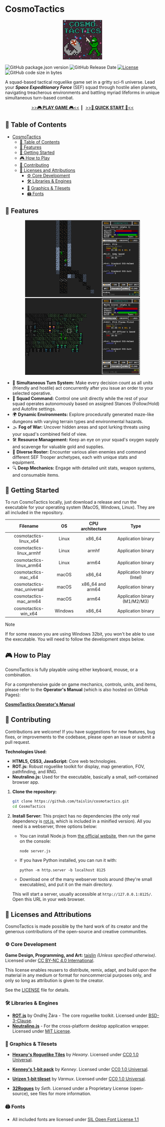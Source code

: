 # CosmoTactics

<p align="center">
<img src="https://github.com/taislin/cosmotactics/raw/master/app/icons/icon.png" alt="logo" height="128"/>
</p>

![GitHub package.json version](https://img.shields.io/github/package-json/v/taislin/cosmotactics)
![GitHub Release Date](https://img.shields.io/github/release-date/taislin/cosmotactics)
<a href="https://creativecommons.org/licenses/by-nc/4.0/"><img src="https://img.shields.io/badge/License-CC%20BY%20NC-blue" alt="License"></a>
![GitHub code size in bytes](https://img.shields.io/github/languages/code-size/taislin/cosmotactics)

A squad-based tactical roguelike game set in a gritty sci-fi universe. Lead your **_Space Expeditionary Force_** (SEF) squad through hostile alien planets, navigating treacherous environments and battling myriad lifeforms in unique simultaneous turn-based combat.

<p align="center">
<a href="https://taislin.github.io/cosmotactics/app/">>><b>🎮 PLAY GAME 🎮</b><<</a>&nbsp;┃&nbsp;
<a href="https://taislin.github.io/cosmotactics/docs/quick-start.html">>><b>📖 QUICK START 📖</b><<</a>
</p>

## 📖 Table of Contents

-   [CosmoTactics](#cosmotactics)
    -   [📖 Table of Contents](#-table-of-contents)
    -   [📜 Features](#-features)
    -   [🚀 Getting Started](#-getting-started)
    -   [🎮 How to Play](#-how-to-play)
    -   [🤝 Contributing](#-contributing)
    -   [🙏 Licenses and Attributions](#-licenses-and-attributions)
        -   [⚙️ Core Development](#️-core-development)
        -   [🛠 Libraries \& Engines](#-libraries--engines)
        -   [🎨 Graphics \& Tilesets](#-graphics--tilesets)
        -   [🖨️ Fonts](#️-fonts)

## 📜 Features

<p align="center">
<img src="https://github.com/taislin/cosmotactics/raw/master/docs/screen.png" alt="gameplay screenshot" height="250"/><img src="https://github.com/taislin/cosmotactics/raw/master/docs/screen2.png" alt="gameplay screenshot" height="250"/>
</p>

-   🚀 **Simultaneous Turn System:** Make every decision count as all units (friendly and hostile) act concurrently after you issue an order to your selected operative.
-   👥 **Squad Command:** Control one unit directly while the rest of your squad operates autonomously based on assigned Stances (Follow/Hold) and Autofire settings.
-   🌍 **Dynamic Environments:** Explore procedurally generated maze-like dungeons with varying terrain types and environmental hazards.
-   🌫️ **Fog of War:** Uncover hidden areas and spot lurking threats using your squad's combined field of view.
-   🛠️ **Resource Management:** Keep an eye on your squad's oxygen supply and scavenge for valuable gold and supplies.
-   👾 **Diverse Roster:** Encounter various alien enemies and command different SEF Trooper archetypes, each with unique stats and equipment.
-   🔍 **Deep Mechanics:** Engage with detailed unit stats, weapon systems, and consumable items.

## 🚀 Getting Started

To run CosmoTactics locally, just download a release and run the executable for your operating system (MacOS, Windows, Linux). They are all included in the repository.

|          Filename          |   OS    | CPU architecture |             Type              |
| :------------------------: | :-----: | :--------------: | :---------------------------: |
|   cosmotactics-linux_x64   |  Linux  |      x86_64      |      Application binary       |
|  cosmotactics-linux_armhf  |  Linux  |      armhf       |      Application binary       |
|  cosmotactics-linux_arm64  |  Linux  |      arm64       |      Application binary       |
|    cosmotactics-mac_x64    |  macOS  |      x86_64      |  Application binary (Intel)   |
| cosmotactics-mac_universal |  macOS  | x86_64 and arm64 |      Application binary       |
|   cosmotactics-mac_arm64   |  macOS  |      arm64       | Application binary (M1/M2/M3) |
|    cosmotactics-win_x64    | Windows |      x86_64      |      Application binary       |

> [!NOTE]
> If for some reason you are using Windows 32bit, you won't be able to use the executable. You will need to follow the development steps below.

## 🎮 How to Play

CosmoTactics is fully playable using either keyboard, mouse, or a combination.

For a comprehensive guide on game mechanics, controls, units, and items, please refer to the **Operator's Manual** (which is also hosted on GitHub Pages):

[**CosmoTactics Operator's Manual**](https://taislin.github.io/cosmotactics/docs/)

## 🤝 Contributing

Contributions are welcome! If you have suggestions for new features, bug fixes, or improvements to the codebase, please open an issue or submit a pull request.

**Technologies Used:**

-   **HTML5, CSS3, JavaScript:** Core web technologies.
-   **ROT.js:** Robust roguelike toolkit for display, map generation, FOV, pathfinding, and RNG.
-   **Neutralino.js:** Used for the executable, basically a small, self-contained browser app.

1.  **Clone the repository:**

    ```bash
    git clone https://github.com/taislin/cosmotactics.git
    cd CosmoTactics
    ```

2.  **Install Server:**
    This project has no dependencies (the only real dependency is [rot.js](https://ondras.github.io/rot.js/hp/), which is included in a minified version). All you need is a webserver, three options below:

    -   You can install Node.js from [the official website](https://nodejs.org/en/download), then run the game on the console:

        `node server.js`

    -   If you have Python installed, you can run it with:

        `python -m http.server -b localhost 8125`

    -   Download one of the many webserver tools around (they're small executables), and put it on the main directory.

    This will start a server, usually accessible at `http://127.0.0.1:8125/`. Open this URL in your web browser.

## 🙏 Licenses and Attributions

CosmoTactics is made possible by the hard work of its creator and the generous contributions of the open-source and creative communities.

### ⚙️ Core Development

**Game Design, Programming, and Art:** [taislin](https://github.com/taislin) _(Unless specified otherwise)_. Licensed under [CC BY-NC 4.0 International](https://creativecommons.org/licenses/by-nc/4.0/).

This license enables reusers to distribute, remix, adapt, and build upon the material in any medium or format for noncommercial purposes only, and only so long as attribution is given to the creator.

See the [LICENSE](LICENSE) file for details.

### 🛠 Libraries & Engines

-   **[ROT.js](https://ondras.github.io/rot.js/hp/)** by Ondřej Žára - The core roguelike toolkit. Licensed under [BSD-3-Clause](https://opensource.org/license/bsd-3-clause).
-   **[Neutralino.js](https://neutralino.js.org/)** - For the cross-platform desktop application wrapper. Licensed under [MIT License](https://opensource.org/license/mit).

### 🎨 Graphics & Tilesets

-   **[Hexany's Roguelike Tiles](https://hexany-ives.itch.io/hexanys-roguelike-tiles)** by _Hexany_. Licensed under [CC0 1.0 Universal](https://creativecommons.org/publicdomain/zero/1.0/).

-   **[Kenney's 1-bit pack](https://www.kenney.nl/assets/1-bit-pack)** by _Kenney_. Licensed under [CC0 1.0 Universal](https://creativecommons.org/publicdomain/zero/1.0/).

-   **[Urizen 1-bit tileset](https://vurmux.itch.io/urizen-onebit-tileset)** by _Varmux_. Licensed under [CC0 1.0 Universal](https://creativecommons.org/publicdomain/zero/1.0/).

-   **[32Rogues](https://sethbb.itch.io/32rogues)** by _Seth_. Licensed under a Proprietary License (open-source), see files for more information.

### 🖨️ Fonts

-   All included fonts are licensed under [SIL Open Font License 1.1](https://openfontlicense.org/open-font-license-official-text/)
